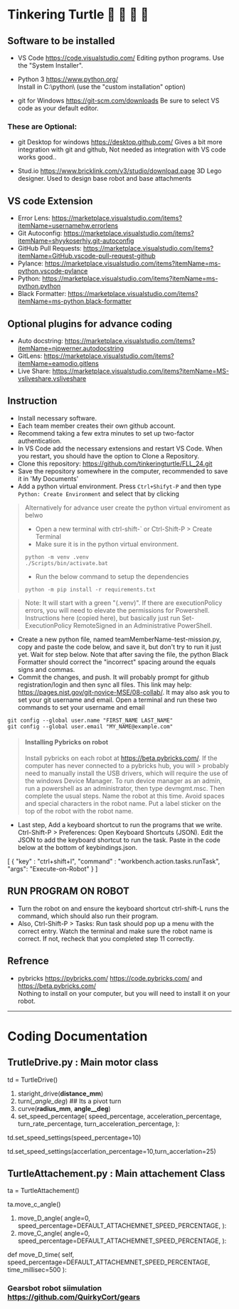 # Tinkering Turtle :turtle: :turtle: :turtle: :turtle:

## Software to be installed 
* VS Code https://code.visualstudio.com/ 
    Editing python programs. Use the "System Installer".

* Python 3 https://www.python.org/  
  Install in C:\python\ (use the "custom installation" option)

* git for Windows https://git-scm.com/downloads 
  Be sure to select VS code as your default editor.

### These are Optional:
* git Desktop for windows https://desktop.github.com/ Gives a bit more integration 
  with git and github, Not needed as integration with VS code works good..

* Stud.io https://www.bricklink.com/v3/studio/download.page 
  3D Lego designer. Used to design base robot and base attachments

## VS code Extension
* Error Lens: https://marketplace.visualstudio.com/items?itemName=usernamehw.errorlens  
* Git Autoconfig: https://marketplace.visualstudio.com/items?itemName=shyykoserhiy.git-autoconfig 
* GitHub Pull Requests: https://marketplace.visualstudio.com/items?itemName=GitHub.vscode-pull-request-github 
* Pylance: https://marketplace.visualstudio.com/items?itemName=ms-python.vscode-pylance 
* Python: https://marketplace.visualstudio.com/items?itemName=ms-python.python
* Black Formatter: https://marketplace.visualstudio.com/items?itemName=ms-python.black-formatter 

## Optional plugins for advance coding

* Auto docstring: https://marketplace.visualstudio.com/items?itemName=njpwerner.autodocstring 
* GitLens: https://marketplace.visualstudio.com/items?itemName=eamodio.gitlens 
* Live Share: https://marketplace.visualstudio.com/items?itemName=MS-vsliveshare.vsliveshare 


## Instruction 
* Install necessary software.
* Each team member creates their own github account. 
* Recommend taking a few extra minutes to set up two-factor authentication. 
* In VS Code add the necessary extensions and restart VS Code. When you restart, you should have the option to Clone a Repository. 
* Clone this repository: 
    https://github.com/tinkeringturtle/FLL_24.git 
* Save the repository somewhere in the computer, recommended to save it in 'My Documents'
* Add a python virtual environment. Press `Ctrl+Shifyt-P` and then type `Python: Create Environment` and select that by clicking

> Alternatively for advance user create the python virtual enviroment as belwo 
> * Open a new terminal with ctrl-shift-`  or Ctrl-Shift-P > Create Terminal 
> * Make sure it is in the python virtual environment. 
> ``` 
> python -m venv .venv 
> ./Scripts/bin/activate.bat
> ```
> * Run the below command to setup the dependencies 
> ```
> python -m pip install -r requirements.txt
> ```

> Note: It will start with a green "(.venv)". If there are executionPolicy errors, you will need to elevate the permissions for 
> Powershell. Instructions here (copied here), but basically just run Set-ExecutionPolicy RemoteSigned in an Administrative PowerShell.

* Create a new python file, named teamMemberName-test-mission.py, copy and paste the code below, and save it, but don't try to run it just yet. Wait for step below. Note that after saving the file, the python Black Formatter should correct the "incorrect" spacing around the equals signs and commas.
* Commit the changes, and push. It will probably prompt for github registration/login and then sync all files. This link may help: https://pages.nist.gov/git-novice-MSE/08-collab/. It may also ask you to set your git username and email. Open a terminal and run these two commands to set your username and email 
```
git config --global user.name "FIRST_NAME LAST_NAME"
git config --global user.email "MY_NAME@example.com"
```

> #### Installing Pybricks on robot 
> Install pybricks on each robot at https://beta.pybricks.com/. If the computer has never connected to a pybricks hub, you will > probably need to manually install the USB drivers, which will require the use of the windows Device Manager. To run device manager as an admin, run a powershell as an administrator, then type devmgmt.msc. Then complete the usual steps. Name the robot at this time. Avoid spaces and special characters in the robot name. Put a label sticker on the top of the robot with the robot name.


* Last step, Add a keyboard shortcut to run the programs that we write. Ctrl-Shift-P > Preferences: Open Keyboard Shortcuts (JSON). Edit the JSON to add the keyboard shortcut to run the task. Paste in the code below at the bottom of keybindings.json.

[
    {
        "key" : "ctrl+shift+l",
        "command" : "workbench.action.tasks.runTask",
        "args": "Execute-on-Robot"
    }
]

## RUN PROGRAM ON ROBOT
* Turn the robot on and ensure the keyboard shortcut ctrl-shift-L runs the command, which should also run their program. 
* Also, Ctrl-Shift-P > Tasks: Run task should pop up a menu with the correct entry. Watch the terminal and make sure the robot name is correct. If not, recheck that you completed step 11 correctly.



## Refrence
* pybricks https://pybricks.com/ https://code.pybricks.com/ and https://beta.pybricks.com/  
  Nothing to install on your computer, but you will need to install it on your robot.


---

# Coding Documentation
## TrutleDrive.py : Main motor class

td = TurtleDrive()

1. staright_drive(__distance_mm__)
2.  turn(__angle_deg_) ## Its a pivot turn
3.  curve(__radius_mm__, __angle__deg__)
4.  set_speed_percentage(
        speed_percentage,
        acceleration_percentage,
        turn_rate_percentage,
        turn_acceleration_percentage,
    ):

td.set_speed_settings(speed_percentage=10)

td.set_speed_settings(accerlation_percentage=10,turn_accerlation=25)


## TurtleAttachement.py : Main attachement Class

ta = TurtleAttachement()

ta.move_c_angle()

1. move_D_angle(
        angle=0,
        speed_percentage=DEFAULT_ATTACHEMNET_SPEED_PERCENTAGE,
    ):
2. move_C_angle(
        angle=0,
        speed_percentage=DEFAULT_ATTACHEMNET_SPEED_PERCENTAGE,
    ):
 
 
 def move_D_time(
        self, speed_percentage=DEFAULT_ATTACHEMNET_SPEED_PERCENTAGE, time_millisec=500
    ):
        


### Gearsbot robot siimulation https://github.com/QuirkyCort/gears 